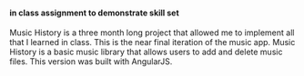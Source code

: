 #### in class assignment to demonstrate skill set
Music History is a three month long project that allowed me to implement all that I learned in class.
This is the near final iteration of the music app.
Music History is a basic music library that allows users to add and delete music files. 
This version was built with AngularJS.
